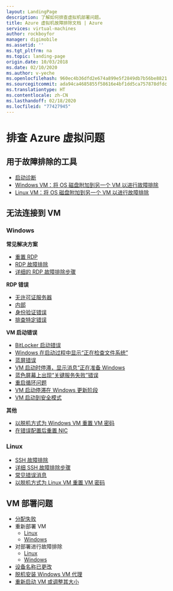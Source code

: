 ```yaml
---
layout: LandingPage
description: 了解如何排查虚拟机部署问题。
title: Azure 虚拟机故障排除文档 | Azure
services: virtual-machines
author: rockboyfor
manager: digimobile
ms.assetid: ''
ms.tgt_pltfrm: na
ms.topic: landing-page
origin.date: 10/03/2018
ms.date: 02/10/2020
ms.author: v-yeche
ms.openlocfilehash: 960ec4b36dfd2e674a899e5f2849db7b56be8821
ms.sourcegitcommit: ada94ca4685855f58616e4bf1dd5ca757878dfdc
ms.translationtype: HT
ms.contentlocale: zh-CN
ms.lasthandoff: 02/18/2020
ms.locfileid: "77427945"
---
```

# <a name="troubleshooting-azure-virtual-machines"></a>排查 Azure 虚拟问题

## <a name="tools-for-troubleshooting"></a>用于故障排除的工具

<!--Not Available on - [Serial Console](serial-console-windows.md)-->

- [启动诊断](boot-diagnostics.md)
- [Windows VM：将 OS 磁盘附加到另一个 VM 以进行故障排除](troubleshoot-recovery-disks-portal-windows.md)
- [Linux VM：将 OS 磁盘附加到另一个 VM 以进行故障排除](troubleshoot-recovery-disks-portal-linux.md)

## <a name="cant-connect-to-the-vm"></a>无法连接到 VM

### <a name="windows"></a>Windows

**常见解决方案**

- [重置 RDP](reset-rdp.md)
- [RDP 故障排除](troubleshoot-rdp-connection.md)
- [详细的 RDP 故障排除步骤](detailed-troubleshoot-rdp.md)

**RDP 错误**

- [无许可证服务器](troubleshoot-rdp-no-license-server.md)
- [内部 ](Troubleshoot-rdp-internal-error.md)
- [身份验证错误](troubleshoot-authentication-error-rdp-vm.md)
- [排查特定错误](troubleshoot-specific-rdp-errors.md)

**VM 启动错误**

* [BitLocker 启动错误](troubleshoot-bitlocker-boot-error.md)
* [Windows 在启动过程中显示“正在检查文件系统”](troubleshoot-check-disk-boot-error.md)
* [蓝屏错误](troubleshoot-common-blue-screen-error.md)
* [VM 启动时停滞，显示消息“正在准备 Windows](troubleshoot-vm-boot-configure-update.md)
* [蓝色屏幕上出现“关键服务失败”错误](troubleshoot-critical-service-failed-boot-error.md)
* [重启循环问题](troubleshoot-reboot-loop.md)
* [VM 启动停滞在 Windows 更新阶段](troubleshoot-stuck-updating-boot-error.md)
* [VM 启动到安全模式](troubleshoot-rdp-safe-mode.md)

**其他**
- [以脱机方式为 Windows VM 重置 VM 密码](reset-local-password-without-agent.md)
- [在错误配置后重置 NIC](reset-network-interface.md)

### <a name="linux"></a>Linux

- [SSH 故障排除](troubleshoot-ssh-connection.md)
- [详细 SSH 故障排除步骤](detailed-troubleshoot-ssh-connection.md)
- [常见错误消息](error-messages.md)
- [以脱机方式为 Linux VM 重置 VM 密码](reset-password.md)

## <a name="vm-deployment-issues"></a>VM 部署问题

- [分配失败](allocation-failure.md)
- 重新部署 VM
    - [Linux](redeploy-to-new-node-linux.md)
    - [Windows](redeploy-to-new-node-windows.md)
- 对部署进行故障排除
    - [Linux](troubleshoot-deploy-vm-linux.md)
    - [Windows](troubleshoot-deploy-vm-windows.md)
- [设备名称已更改](troubleshoot-device-names-problems.md)
- [脱机安装 Windows VM 代理](install-vm-agent-offline.md)
- [重新启动 VM 或调整其大小](restart-resize-error-troubleshooting.md)

<!--Not Available on - [Performance issues with VMs](performance-diagnostics.md)-->
<!--Not Available on - [How to use PerfInsights](how-to-use-perfinsights.md)-->
<!--Not Available on - [Performance diagnostics extension](performance-diagnostics-vm-extension.md)-->
<!--Not Available on - [CLI](troubleshoot-recovery-disks-linux.md)-->
